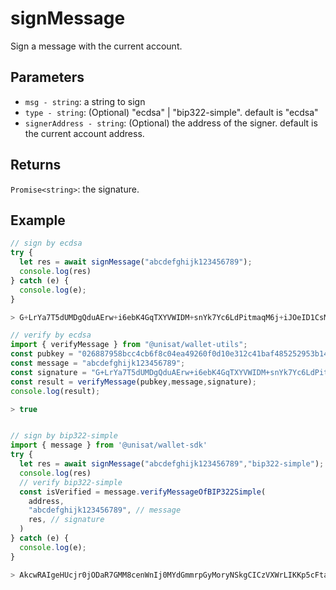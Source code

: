 # signMessage

Sign a message with the current account.

## Parameters

- `msg - string`: a string to sign
- `type - string`:  (Optional) "ecdsa" | "bip322-simple". default is "ecdsa"
- `signerAddress - string`: (Optional) the address of the signer. default is the current account address.

## Returns

`Promise<string>`: the signature.

## Example

```js
// sign by ecdsa
try {
  let res = await signMessage("abcdefghijk123456789");
  console.log(res)
} catch (e) {
  console.log(e);
}

> G+LrYa7T5dUMDgQduAErw+i6ebK4GqTXYVWIDM+snYk7Yc6LdPitmaqM6j+iJOeID1CsMXOJFpVopvPiHBdulkE=

// verify by ecdsa
import { verifyMessage } from "@unisat/wallet-utils";
const pubkey = "026887958bcc4cb6f8c04ea49260f0d10e312c41baf485252953b14724db552aac";
const message = "abcdefghijk123456789";
const signature = "G+LrYa7T5dUMDgQduAErw+i6ebK4GqTXYVWIDM+snYk7Yc6LdPitmaqM6j+iJOeID1CsMXOJFpVopvPiHBdulkE=";
const result = verifyMessage(pubkey,message,signature);
console.log(result);

> true


// sign by bip322-simple
import { message } from '@unisat/wallet-sdk'
try {
  let res = await signMessage("abcdefghijk123456789","bip322-simple");
  console.log(res)
  // verify bip322-simple
  const isVerified = message.verifyMessageOfBIP322Simple(
    address,
    "abcdefghijk123456789", // message
    res, // signature
  )
} catch (e) {
  console.log(e);
}

> AkcwRAIgeHUcjr0jODaR7GMM8cenWnIj0MYdGmmrpGyMoryNSkgCICzVXWrLIKKp5cFtaCTErY7FGNXTFe6kuEofl4G+Vi5wASECaIeVi8xMtvjATqSSYPDRDjEsQbr0hSUpU7FHJNtVKqw=
```
